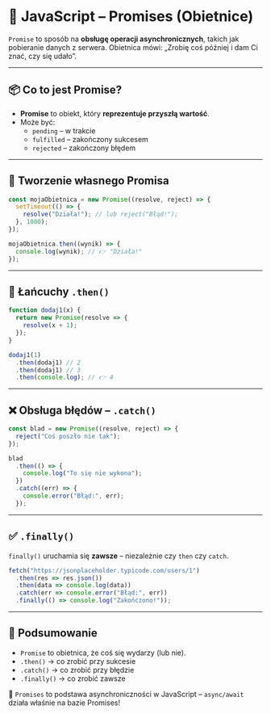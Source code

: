 # 🔁 JavaScript – Promises (Obietnice)

`Promise` to sposób na **obsługę operacji asynchronicznych**, takich jak pobieranie danych z serwera. Obietnica mówi: „Zrobię coś później i dam Ci znać, czy się udało”.

---

## 📦 Co to jest Promise?

- **Promise** to obiekt, który **reprezentuje przyszłą wartość**.
- Może być:
  - `pending` – w trakcie
  - `fulfilled` – zakończony sukcesem
  - `rejected` – zakończony błędem

---

## 📄 Tworzenie własnego Promisa

```js
const mojaObietnica = new Promise((resolve, reject) => {
  setTimeout(() => {
    resolve("Działa!"); // lub reject("Błąd!");
  }, 1000);
});

mojaObietnica.then((wynik) => {
  console.log(wynik); // 👉 "Działa!"
});
```

---

## 🔁 Łańcuchy `.then()`

```js
function dodaj1(x) {
  return new Promise(resolve => {
    resolve(x + 1);
  });
}

dodaj1(1)
  .then(dodaj1) // 2
  .then(dodaj1) // 3
  .then(console.log); // 👉 4
```

---

## ❌ Obsługa błędów – `.catch()`

```js
const blad = new Promise((resolve, reject) => {
  reject("Coś poszło nie tak");
});

blad
  .then(() => {
    console.log("To się nie wykona");
  })
  .catch((err) => {
    console.error("Błąd:", err);
  });
```

---

## ✅ `.finally()`

`finally()` uruchamia się **zawsze** – niezależnie czy `then` czy `catch`.

```js
fetch("https://jsonplaceholder.typicode.com/users/1")
  .then(res => res.json())
  .then(data => console.log(data))
  .catch(err => console.error("Błąd:", err))
  .finally(() => console.log("Zakończono!"));
```

---

## 🧠 Podsumowanie

- `Promise` to obietnica, że coś się wydarzy (lub nie).
- `.then()` → co zrobić przy sukcesie
- `.catch()` → co zrobić przy błędzie
- `.finally()` → co zrobić zawsze

📌 `Promises` to podstawa asynchroniczności w JavaScript – `async/await` działa właśnie na bazie Promises!
